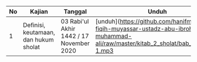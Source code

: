 | No | Kajian | Tanggal | Unduh | Sumber Audio |
| ---| --- | --- | --- | --- |
| 1 | Definisi, keutamaan, dan hukum sholat | 03 Rabi'ul Akhir 1442 / 17 November 2020 | [unduh](https://github.com/hanifmu/kajian-fiqih-muyassar-ustadz-abu-ibrohim-muhammad-ali/raw/master/kitab_2_sholat/bab_1/02_01-1.mp3 | https://t.me/MASJIDNAMIRA/2234 |
